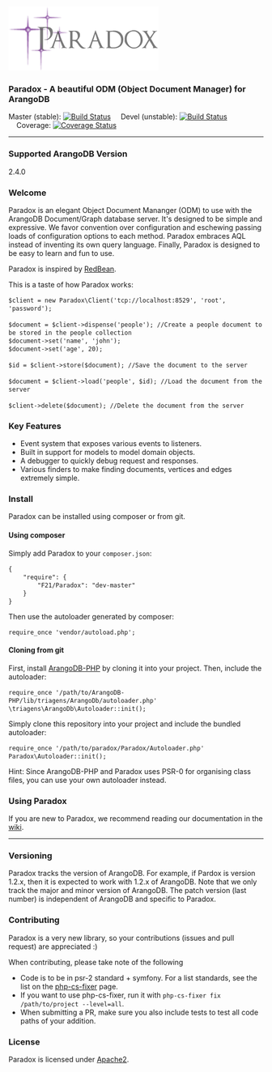 ![Paradox Logo](assets/logo.png)

### Paradox - A beautiful ODM (Object Document Manager) for ArangoDB


Master (stable): [![Build Status](https://travis-ci.org/F21/Paradox.png?branch=master)](https://travis-ci.org/F21/Paradox)
&nbsp;&nbsp;&nbsp;&nbsp;Devel (unstable): [![Build Status](https://travis-ci.org/F21/Paradox.png?branch=devel)](https://travis-ci.org/F21/Paradox)
&nbsp;&nbsp;&nbsp;&nbsp;Coverage: [![Coverage Status](https://coveralls.io/repos/F21/Paradox/badge.png?branch=devel)](https://coveralls.io/r/F21/Paradox?branch=devel)

----------------------------------------------------------------------------

### Supported ArangoDB Version
2.4.0

### Welcome
Paradox is an elegant Object Document Mananger (ODM) to use with the ArangoDB Document/Graph database server. It's designed
to be simple and expressive. We favor convention over configuration and eschewing passing loads of configuration options
to each method. Paradox embraces AQL instead of inventing its own query language. Finally, Paradox is designed to be easy to
learn and fun to use.

Paradox is inspired by [RedBean](https://github.com/gabordemooij/redbean).

This is a taste of how Paradox works:

    $client = new Paradox\Client('tcp://localhost:8529', 'root', 'password');
    
    $document = $client->dispense('people'); //Create a people document to be stored in the people collection
    $document->set('name', 'john');
    $document->set('age', 20);
    
    $id = $client->store($document); //Save the document to the server
    
    $document = $client->load('people', $id); //Load the document from the server
    
    $client->delete($document); //Delete the document from the server

### Key Features
* Event system that exposes various events to listeners.
* Built in support for models to model domain objects.
* A debugger to quickly debug request and responses.
* Various finders to make finding documents, vertices and edges extremely simple.

### Install
Paradox can be installed using composer or from git.

#### Using composer
Simply add Paradox to your `composer.json`:

    {
        "require": {
            "F21/Paradox": "dev-master"
        }
    }
    
Then use the autoloader generated by composer:

    require_once 'vendor/autoload.php';

#### Cloning from git
First, install [ArangoDB-PHP](https://github.com/triAGENS/ArangoDB-PHP) by cloning it into your project. Then, include
the autoloader:

    require_once '/path/to/ArangoDB-PHP/lib/triagens/ArangoDb/autoloader.php'
    \triagens\ArangoDb\Autoloader::init();

Simply clone this repository into your project and include the bundled autoloader:

    require_once '/path/to/paradox/Paradox/Autoloader.php'
    Paradox\Autoloader::init();
    
Hint: Since ArangoDB-PHP and Paradox uses PSR-0 for organising class files, you can use your own autoloader instead.

### Using Paradox
If you are new to Paradox, we recommend reading our documentation in the [wiki](https://github.com/F21/Paradox/wiki).

----------------------------------------------------------------------------

### Versioning
Paradox tracks the version of ArangoDB. For example, if Pardox is version 1.2.x, then it is expected to work with 1.2.x of ArangoDB.
Note that we only track the major and minor version of ArangoDB. The patch version (last number) is independent of ArangoDB and specific to Paradox.

### Contributing
Paradox is a very new library, so your contributions (issues and pull request) are appreciated :)

When contributing, please take note of the following
* Code is to be in psr-2 standard + symfony. For a list standards, see the list on the [php-cs-fixer](https://github.com/fabpot/PHP-CS-Fixer) page.
* If you want to use php-cs-fixer, run it with `php-cs-fixer fix /path/to/project --level=all`.
* When submitting a PR, make sure you also include tests to test all code paths of your addition. 

### License
Paradox is licensed under [Apache2](http://www.apache.org/licenses/LICENSE-2.0.html).
    
